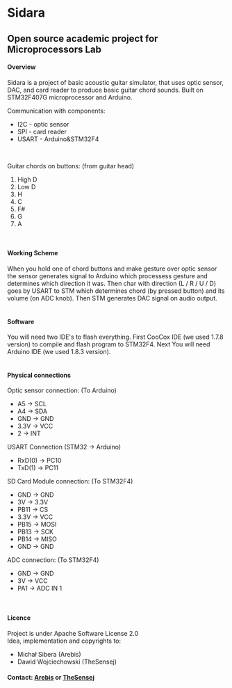 # Sidara

## Open source academic project for Microprocessors Lab

#### Overview
Sidara is a project of basic acoustic guitar simulator, that uses optic sensor, DAC, and card reader to produce basic guitar chord sounds.
Built on STM32F407G microprocessor and Arduino.

Communication with components:
<ul>
  <li>I2C - optic sensor</li>
  <li>SPI - card reader</li>
  <li>USART - Arduino&STM32F4</li>
</ul>

<br/>

Guitar chords on buttons: (from guitar head)
<ol>
  <li>High D</li>
  <li>Low D</li>
  <li>H</li>
  <li>C</li>
  <li>F#</li>
  <li>G</li>
  <li>A</li>
</ol>

<br/>

#### Working Scheme
When you hold one of chord buttons and make gesture over optic sensor the sensor generates signal to Arduino which processess gesture and determines which direction it was. Then char with direction (L / R / U / D) goes by USART to STM which determines chord (by pressed button) and its volume (on ADC knob). Then STM generates DAC signal on audio output.
<br/>
<br/>

#### Software
You will need two IDE's to flash everything. First CooCox IDE (we used 1.7.8 version) to compile and flash program to STM32F4. Next You will need Arduino IDE (we used 1.8.3 version).
<br/>
<br/>

#### Physical connections
Optic sensor connection: (To Arduino)<br/>
<ul>
  <li>A5 -> SCL</li>
  <li>A4 -> SDA</li>
  <li>GND -> GND</li>
  <li>3.3V  -> VCC</li>
  <li>2 -> INT</li>
</ul>

USART Connection (STM32 -> Arduino)<br/>
<ul>
  <li>RxD(0) -> PC10</li>
  <li>TxD(1) -> PC11</li>
</ul>

SD Card Module connection: (To STM32F4)<br/>
<ul>
  <li>GND -> GND</li>
  <li>3V -> 3.3V</li>
  <li>PB11 -> CS</li>
  <li>3.3V  -> VCC</li>
  <li>PB15 -> MOSI</li>
  <li>PB13 -> SCK</li>
  <li>PB14 -> MISO</li>
  <li>GND -> GND</li>
</ul>

ADC connection: (To STM32F4)<br/>
<ul>
  <li>GND -> GND</li>
  <li>3V -> VCC</li>
  <li>PA1 -> ADC IN 1</li>
</ul>

<br/>

#### Licence
Project is under Apache Software License 2.0
<br/>
Idea, implementation and copyrights to:
<ul>
  <li>Michał Sibera (Arebis)</li>
  <li>Dawid Wojciechowski (TheSensej)</li>
</ul>

#### Contact: <a href="mailto:michal.sibera@windowslive.com">Arebis</a> or <a href="mailto:wojciechdavid@gmail.com">TheSensej</a>
